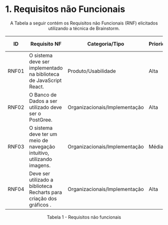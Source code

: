 
# 1. Requisitos não Funcionais

<p align="center">A Tabela a seguir contém os Requisitos não Funcionais (RNF) elicitados utilizando a técnica de Brainstorm.</p>


| ID     | Requisito NF                                                             | Categoria/Tipo              | Prioridade | Requisitos relacionados |
|--------|--------------------------------------------------------------------------|-----------------------------|------------|-------------------------|
| RNF01   | O sistema deve ser implementado na biblioteca de JavaScript React.	    |Produto/Usabilidade	        | Alta       |                         |
| RNF02   | O Banco de Dados a ser utilizado deve ser o PostGree.                   |Organizacionais/Implementação| Alta       |                         |
| RNF03   | O sistema deve ter um meio de navegação intuitivo, utilizando imagens.  |Organizacionais/Implementação| Média      |                         |
| RNF04   | Deve ser utilizado a biblioteca Recharts para criação dos gráficos   .  |Organizacionais/Implementação| Alta       |                         |

<p align="center">Tabela 1 - Requisitos não funcionais</p>
